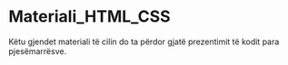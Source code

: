 # Materiali_HTML_CSS
Këtu gjendet materiali të cilin do ta përdor gjatë prezentimit të kodit para pjesëmarrësve.
